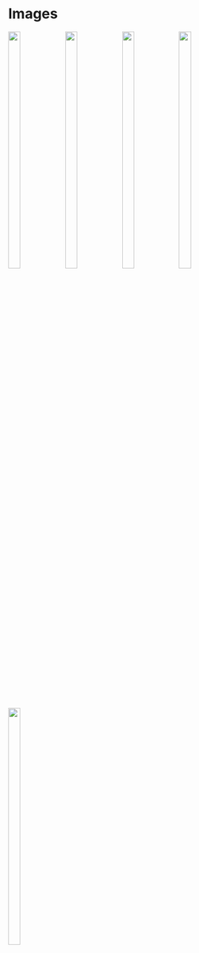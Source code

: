# Images
<p float="center">

<img src="https://user-images.githubusercontent.com/119717450/219614041-2cd45c84-7ff6-4244-a54e-9ba6c5b83b74.png" width=22% height=35%>
<img src="https://user-images.githubusercontent.com/119717450/219614049-9790c1fc-0595-4192-bb0c-27a41065f73e.png" width=22% height=35%>
<img src="https://user-images.githubusercontent.com/119717450/219614053-928c1c68-84e9-4538-a12d-8ae19f41a54b.png" width=22% height=35%>
<img src="https://user-images.githubusercontent.com/119717450/219614021-4e35ed75-b62a-4ac0-aec6-1a1f3fd34e4e.png" width=22% height=35%>
<img src="https://user-images.githubusercontent.com/119717450/219614029-075be989-d9c2-4621-b424-2609a36f91c0.png" width=22% height=35%>

</p>
